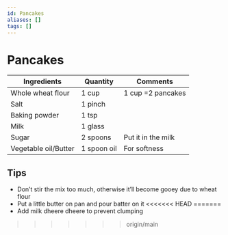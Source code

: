 ```yaml
---
id: Pancakes
aliases: []
tags: []
---
```


# Pancakes

| Ingredients          | Quantity    | Comments           |
| -------------------- | ----------- | ------------------ |
| Whole wheat flour    | 1 cup       | 1 cup =2 pancakes  |
| Salt                 | 1 pinch     |                    |
| Baking powder        | 1 tsp       |                    |
| Milk                 | 1 glass     |                    |
| Sugar                | 2 spoons    | Put it in the milk |
| Vegetable oil/Butter | 1 spoon oil | For softness       |

## Tips

- Don’t stir the mix too much, otherwise it’ll become gooey due to wheat flour
- Put a little butter on pan and pour batter on it
<<<<<<< HEAD
=======
- Add milk dheere dheere to prevent clumping
>>>>>>> origin/main
